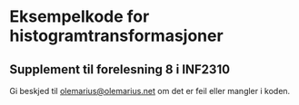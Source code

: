 # Eksempelkode for histogramtransformasjoner 
## Supplement til forelesning 8 i INF2310

Gi beskjed til olemarius@olemarius.net om det er feil eller mangler i koden.
